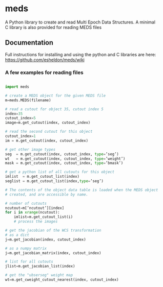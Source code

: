 meds
====

A Python library to create and read Multi Epoch Data Structures. A minimal C
library is also provided for reading MEDS files

## Documentation

Full instructions for installing and using the python and C libraries are
here: https://github.com/esheldon/meds/wiki

### A few examples for reading files
```python

import meds

# create a MEDS object for the given MEDS file
m=meds.MEDS(filename)

# read a cutout for object 35, cutout index 5
index=35
cutout_index=5
image=m.get_cutout(index, cutout_index)

# read the second cutout for this object
cutout_index=1
im = m.get_cutout(index, cutout_index)

# get other image types
seg  = m.get_cutout(index, cutout_index, type=’seg’)
wt   = m.get_cutout(index, cutout_index, type=’weight’)
mask = m.get_cutout(index, cutout_index, type=’bmask’)

# get a python list of all cutouts for this object
imlist  = m.get_cutout_list(index)
seglist = m.get_cutout_list(index,type=’seg’)

# The contents of the object data table is loaded when the MEDS object is
# created, and are accessible by name.

# number of cutouts
ncutout=m[’ncutout’][index]
for i in xrange(ncutout):
    imlist=m.get_cutout_list(i)
    # process the images

# get the jacobian of the WCS transformation
# as a dict
j=m.get_jacobian(index, cutout_index)

# as a numpy matrix
j=m.get_jacobian_matrix(index, cutout_index)

# list for all cutouts
jlist=m.get_jacobian_list(index)

# get the "ubserseg" weight map
wt=m.get_cweight_cutout_nearest(index, cutout_index)
```
